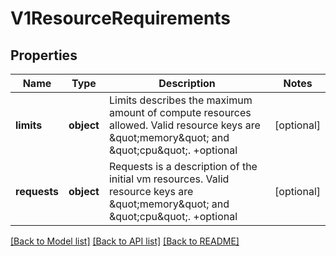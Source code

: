# V1ResourceRequirements

## Properties
Name | Type | Description | Notes
------------ | ------------- | ------------- | -------------
**limits** | **object** | Limits describes the maximum amount of compute resources allowed. Valid resource keys are \&quot;memory\&quot; and \&quot;cpu\&quot;. +optional | [optional] 
**requests** | **object** | Requests is a description of the initial vm resources. Valid resource keys are \&quot;memory\&quot; and \&quot;cpu\&quot;. +optional | [optional] 

[[Back to Model list]](../README.md#documentation-for-models) [[Back to API list]](../README.md#documentation-for-api-endpoints) [[Back to README]](../README.md)


